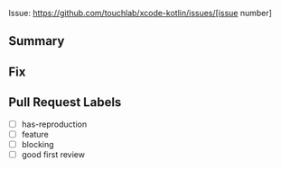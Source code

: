 <!--- [Issue-XYZ] Add issue number and title to Title above -->

<!-- Add issue link -->
Issue: https://github.com/touchlab/xcode-kotlin/issues/[issue number]

## Summary
<!--- Copy summary from issue link or write a shortened description of it -->

## Fix
<!-- What did you do to fix the issue? -->

## Pull Request Labels

<!--- While not necessary, you can help organize our pull requests by labeling this issue when you open it.  To add a label automatically, simply [x] mark the appropriate box below: -->

- [ ] has-reproduction
- [ ] feature
- [ ] blocking
- [ ] good first review

<!--- To add a label not listed above, simply place `/label another-label-name` on a line by itself. -->